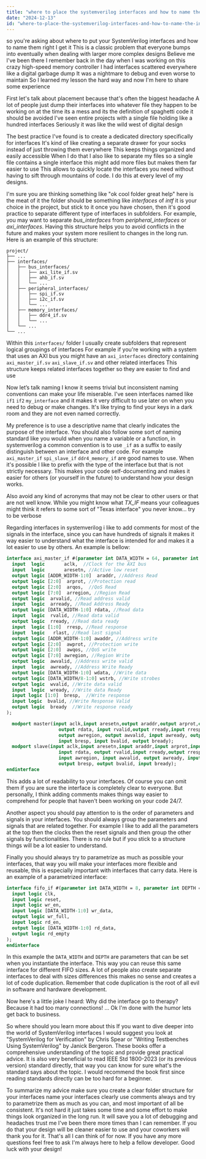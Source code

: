 ```yaml
---
title: "where to place the systemverilog interfaces and how to name the interfaces and?"
date: "2024-12-13"
id: "where-to-place-the-systemverilog-interfaces-and-how-to-name-the-interfaces-and"
---
```


so you're asking about where to put your SystemVerilog interfaces and how to name them right I get it This is a classic problem that everyone bumps into eventually when dealing with larger more complex designs Believe me I've been there I remember back in the day when I was working on this crazy high-speed memory controller I had interfaces scattered everywhere like a digital garbage dump It was a nightmare to debug and even worse to maintain So I learned my lesson the hard way and now I'm here to share some experience

First let's talk about placement because that's often the biggest headache A lot of people just dump their interfaces into whatever file they happen to be working on at the time its a mess and its the definition of spaghetti code it should be avoided I've seen entire projects with a single file holding like a hundred interfaces Seriously it was like the wild west of digital design

The best practice I've found is to create a dedicated directory specifically for interfaces It's kind of like creating a separate drawer for your socks instead of just throwing them everywhere This keeps things organized and easily accessible When I do that I also like to separate my files so a single file contains a single interface this might add more files but makes them far easier to use This allows to quickly locate the interfaces you need without having to sift through mountains of code. I do this at every level of my designs.

I'm sure you are thinking something like "ok cool folder great help" here is the meat of it the folder should be something like *interfaces* of *intf* it is your choice in the project, but stick to it once you have chosen, then it's good practice to separate different type of interfaces in subfolders. For example, you may want to separate *bus_interfaces* from *peripheral_interfaces* or *axi_interfaces*. Having this structure helps you to avoid conflicts in the future and makes your system more resilient to changes in the long run. Here is an example of this structure:
```
project/
├── ...
├── interfaces/
│   ├── bus_interfaces/
│   │   ├── axi_lite_if.sv
│   │   ├── ahb_if.sv
│   │   └── ...
│   ├── peripheral_interfaces/
│   │   ├── spi_if.sv
│   │   ├── i2c_if.sv
│   │   └── ...
│   ├── memory_interfaces/
│   │   ├── ddr4_if.sv
│   │   └── ...
│   └── ...
└── ...
```
Within this `interfaces/` folder I usually create subfolders that represent logical groupings of interfaces For example if you're working with a system that uses an AXI bus you might have an `axi_interfaces` directory containing `axi_master_if.sv` `axi_slave_if.sv` and other related interfaces This structure keeps related interfaces together so they are easier to find and use

Now let’s talk naming I know it seems trivial but inconsistent naming conventions can make your life miserable. I've seen interfaces named like `if1` `if2` `my_interface` and it makes it very difficult to use later on when you need to debug or make changes. It's like trying to find your keys in a dark room and they are not even named correctly.

My preference is to use a descriptive name that clearly indicates the purpose of the interface. You should also follow some sort of naming standard like you would when you name a variable or a function, in systemverilog a common convention is to use `_if` as a suffix to easily distinguish between an interface and other code. For example `axi_master_if` `spi_slave_if` `ddr4_memory_if` are good names to use. When it's possible I like to prefix with the type of the interface but that is not strictly necessary. This makes your code self-documenting and makes it easier for others (or yourself in the future) to understand how your design works.

Also avoid any kind of acronyms that may not be clear to other users or that are not well know. While you might know what *TX_IF* means your colleagues might think it refers to some sort of "Texas interface" you never know... try to be verbose

Regarding interfaces in systemverilog i like to add comments for most of the signals in the interface, since you can have hundreds of signals it makes it way easier to understand what the interface is intended for and makes it a lot easier to use by others. An example is bellow:
```systemverilog
interface axi_master_if #(parameter int DATA_WIDTH = 64, parameter int ADDR_WIDTH = 32) (
  input  logic       aclk,  //Clock for the AXI bus
  input  logic       aresetn, //Active low reset
  output logic [ADDR_WIDTH-1:0]  araddr, //Address Read
  output logic [2:0]  arprot, //Protection read
  output logic [2:0]  arqos,  //QoS Read
  output logic [7:0]  arregion, //Region Read
  output logic  arvalid, //Read address valid
  input  logic  arready, //Read Address Ready
  output logic [DATA_WIDTH-1:0] rdata, //Read data
  input  logic  rvalid, //Read data valid
  output logic  rready, //Read data ready
  input  logic [1:0]  rresp, //Read response
  input  logic   rlast, //Read last signal
  output logic [ADDR_WIDTH-1:0] awaddr, //Address write
  output logic [2:0]  awprot, //Protection write
  output logic [2:0]  awqos, //QoS write
  output logic [7:0] awregion, //Region Write
  output logic  awvalid, //Address write valid
  input  logic  awready, //Address Write Ready
  output logic [DATA_WIDTH-1:0] wdata, //Write data
  output logic [DATA_WIDTH/8-1:0] wstrb, //Write strobes
  output logic  wvalid, //Write data valid
  input  logic  wready, //Write data Ready
  input logic [1:0]  bresp,  //Write response
  input logic  bvalid, //Write Response Valid
  output logic  bready  //Write response ready
);

  modport master(input aclk,input aresetn,output araddr,output arprot,output arqos, output arregion, output arvalid, input arready,
                   output rdata, input rvalid,output rready,input rresp, input rlast, output awaddr, output awprot,output awqos,
                   output awregion, output awvalid, input awready, output wdata, output wstrb,output wvalid, input wready,
                   input bresp, input bvalid, output bready);
  modport slave(input aclk,input aresetn,input araddr,input arprot,input arqos, input arregion, input arvalid, output arready,
                   input rdata, output rvalid,input rready,output rresp, output rlast, input awaddr, input awprot,input awqos,
                   input awregion, input awvalid, output awready, input wdata, input wstrb,input wvalid, output wready,
                   output bresp, output bvalid, input bready);
endinterface
```

This adds a lot of readability to your interfaces. Of course you can omit them if you are sure the interface is completely clear to everyone. But personally, I think adding comments makes things way easier to comprehend for people that haven't been working on your code 24/7.

Another aspect you should pay attention to is the order of parameters and signals in your interfaces. You should always group the parameters and signals that are related together. For example I like to add all the parameters at the top then the clocks then the reset signals and then group the other signals by functionalities. There is no rule but if you stick to a structure things will be a lot easier to understand.

Finally you should always try to parametrize as much as possible your interfaces, that way you will make your interfaces more flexible and reusable, this is especially important with interfaces that carry data. Here is an example of a parametrized interface:

```systemverilog
interface fifo_if #(parameter int DATA_WIDTH = 8, parameter int DEPTH = 16) (
  input logic clk,
  input logic reset,
  input logic wr_en,
  input logic [DATA_WIDTH-1:0] wr_data,
  output logic wr_full,
  input logic rd_en,
  output logic [DATA_WIDTH-1:0] rd_data,
  output logic rd_empty
);
endinterface
```
In this example the `DATA_WIDTH` and `DEPTH` are parameters that can be set when you instantiate the interface. This way you can reuse this same interface for different FIFO sizes. A lot of people also create separate interfaces to deal with sizes differences this makes no sense and creates a lot of code duplication. Remember that code duplication is the root of all evil in software and hardware development.

Now here's a little joke I heard: Why did the interface go to therapy? Because it had too many connections! ... Ok I'm done with the humor lets get back to business.

So where should you learn more about this If you want to dive deeper into the world of SystemVerilog interfaces I would suggest you look at "SystemVerilog for Verification" by Chris Spear or "Writing Testbenches Using SystemVerilog" by Janick Bergeron. These books offer a comprehensive understanding of the topic and provide great practical advice. It is also very beneficial to read IEEE Std 1800-2023 (or its previous version) standard directly, that way you can know for sure what's the standard says about the topic. I would recommend the book first since reading standards directly can be too hard for a beginner.

To summarize my advice make sure you create a clear folder structure for your interfaces name your interfaces clearly use comments always and try to parametrize them as much as you can, and most important of all be consistent. It's not hard it just takes some time and some effort to make things look organized in the long run. It will save you a lot of debugging and headaches trust me I've been there more times than I can remember. If you do that your design will be cleaner easier to use and your coworkers will thank you for it. That's all I can think of for now. If you have any more questions feel free to ask I'm always here to help a fellow developer. Good luck with your design!
